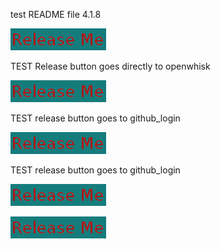 
test README file 4.1.8

[![Release](ReleaseButton.png)](https://openwhisk.eu-gb.bluemix.net/api/v1/web/nhardman%40uk.ibm.com_dev/default/returnredirect.http)


TEST Release button goes directly to openwhisk

[![Release](ReleaseButton.png)](https://openwhisk.eu-gb.bluemix.net/api/v1/web/nhardman%40uk.ibm.com_dev/default/devrequest.http)

TEST release button goes to github_login

[![Release](ReleaseButton.png)](https://openwhisk.eu-gb.bluemix.net/api/v1/web/nhardman%40uk.ibm.com_dev/default/github_login.html)


TEST release button goes to github_login

[![Release](ReleaseButton.png)](https://github.com/login/oauth/authorize?client_id=7388f7b5ae2e8cce42c0&redirect_uri=https://openwhisk.eu-gb.bluemix.net/api/v1/web/nhardman%40uk.ibm.com_dev/default/github_login.html)

[![Release](ReleaseButton.png)](https://github.com/login/oauth/authorize?client_id=7388f7b5ae2e8cce42c0&state=random&scope=read:org)

